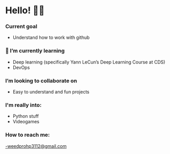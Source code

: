 # Hello! 🙋‍♂️


###  Current goal
 - Understand how to work with github
### 🌱 I’m currently learning
 - Deep learning (specifically Yann LeCun’s Deep Learning Course at CDS)
 - DevOps
###  I’m looking to collaborate on
 - Easy to understand and fun projects
###  I'm really into:
 - Python stuff
 - Videogames 
 
###  How to reach me:
 -weedprohp3112@gmail.com
